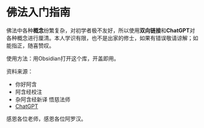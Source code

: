 # 佛法入门指南
佛法中各种**概念**纷繁复杂，对初学者极不友好，所以使用**双向链接**和**ChatGPT**对各种概念进行厘清。本人学识有限，也不是出家的修士，如果有错误敬请谅解；如能指正，随喜赞叹。

使用方法：用Obsidian打开这个库，开盖即用。

资料来源：
- 你好阿含
- 阿含经校注
- 杂阿含经新译 悟慈法师
- [ChatGPT](https://chat.openai.com/)

感恩各位老师，感恩各位阿罗汉。
